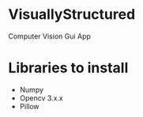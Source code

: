 # VisuallyStructured
Computer Vision Gui App

# Libraries to install
* Numpy
* Opencv 3.x.x
* Pillow
